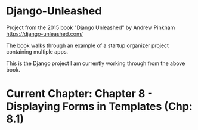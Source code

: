 # Django-Unleashed

Project from the 2015 book "Django Unleashed" by Andrew Pinkham
https://django-unleashed.com/

The book walks through an example of a startup organizer project containing multiple apps.

This is the Django project I am currently working through from the above book.

# Current Chapter: Chapter 8 - Displaying Forms in Templates (Chp: 8.1)
